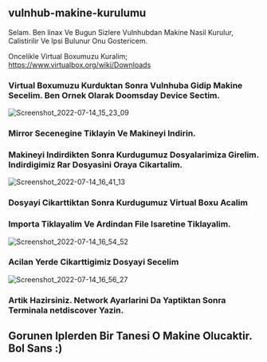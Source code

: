 ## vulnhub-makine-kurulumu
Selam. Ben linax Ve Bugun Sizlere Vulnhubdan Makine Nasil Kurulur, Calistirilir Ve Ipsi Bulunur Onu Gostericem.

Oncelikle Virtual Boxumuzu Kuralim; https://www.virtualbox.org/wiki/Downloads

### Virtual Boxumuzu Kurduktan Sonra Vulnhuba Gidip Makine Secelim. Ben Ornek Olarak Doomsday Device Sectim.
![Screenshot_2022-07-14_15_23_09](https://user-images.githubusercontent.com/100614268/179066493-d9f58069-664c-4999-b094-1321538ea8a5.png)
### Mirror Secenegine Tiklayin Ve Makineyi Indirin.

### Makineyi Indirdikten Sonra Kurdugumuz Dosyalarimiza Girelim. Indirdigimiz Rar Dosyasini Oraya Cikartalim.
![Screenshot_2022-07-14_16_41_13](https://user-images.githubusercontent.com/100614268/179079462-a7c11f9f-3e8b-4fb9-8667-7cd33f25ba87.png)


### Dosyayi Cikarttiktan Sonra Kurdugumuz Virtual Boxu Acalim

### Importa Tiklayalim Ve Ardindan File Isaretine Tiklayalim.
![Screenshot_2022-07-14_16_54_52](https://user-images.githubusercontent.com/100614268/179084360-14904d19-e299-4492-869d-40b9b2ec792c.png)

### Acilan Yerde Cikarttigimiz Dosyayi Secelim
![Screenshot_2022-07-14_16_56_27](https://user-images.githubusercontent.com/100614268/179084557-c465868d-7ed1-45a6-8aae-72d8b3a06a96.png)

### Artik Hazirsiniz. Network Ayarlarini Da Yaptiktan Sonra Terminala netdiscover Yazin.

## Gorunen Iplerden Bir Tanesi O Makine Olucaktir. Bol Sans :)
